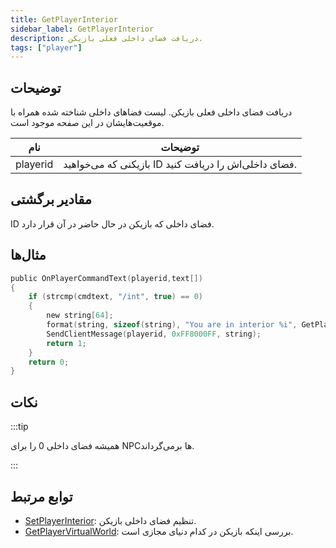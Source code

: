 ```yaml
---
title: GetPlayerInterior
sidebar_label: GetPlayerInterior
description: دریافت فضای داخلی فعلی بازیکن.
tags: ["player"]
---
```


## توضیحات

دریافت فضای داخلی فعلی بازیکن. لیست فضاهای داخلی شناخته شده همراه با موقعیت‌هایشان در این صفحه موجود است.

| نام     | توضیحات                           |
| -------- | ------------------------------------- |
| playerid | بازیکنی که می‌خواهید ID فضای داخلی‌اش را دریافت کنید. |

## مقادیر برگشتی

ID فضای داخلی که بازیکن در حال حاضر در آن قرار دارد.

## مثال‌ها

```c
public OnPlayerCommandText(playerid,text[])
{
    if (strcmp(cmdtext, "/int", true) == 0)
    {
        new string[64];
        format(string, sizeof(string), "You are in interior %i", GetPlayerInterior(playerid));
        SendClientMessage(playerid, 0xFF8000FF, string);
        return 1;
    }
    return 0;
}
```

## نکات

:::tip

همیشه فضای داخلی 0 را برای NPCها برمی‌گرداند.

:::

## توابع مرتبط

- [SetPlayerInterior](SetPlayerInterior): تنظیم فضای داخلی بازیکن.
- [GetPlayerVirtualWorld](GetPlayerVirtualWorld): بررسی اینکه بازیکن در کدام دنیای مجازی است.